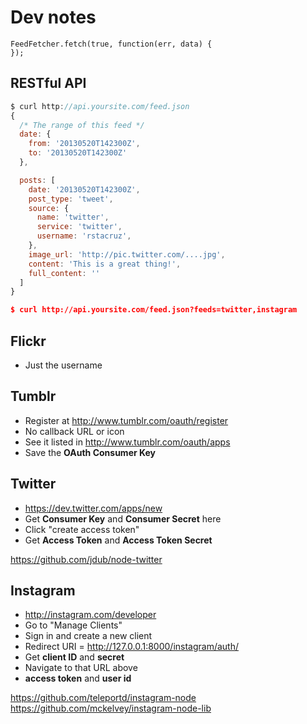 Dev notes
=========

    FeedFetcher.fetch(true, function(err, data) {
    });

RESTful API
-----------

``` javascript
$ curl http://api.yoursite.com/feed.json
{
  /* The range of this feed */
  date: {
    from: '20130520T142300Z',
    to: '20130520T142300Z'
  },

  posts: [
    date: '20130520T142300Z',
    post_type: 'tweet',
    source: {
      name: 'twitter',
      service: 'twitter',
      username: 'rstacruz',
    },
    image_url: 'http://pic.twitter.com/....jpg',
    content: 'This is a great thing!',
    full_content: ''
  ]
}
```

``` json
$ curl http://api.yoursite.com/feed.json?feeds=twitter,instagram
```


## Flickr

 * Just the username

## Tumblr

 * Register at http://www.tumblr.com/oauth/register
 * No callback URL or icon
 * See it listed in http://www.tumblr.com/oauth/apps
 * Save the __OAuth Consumer Key__

## Twitter

 * https://dev.twitter.com/apps/new
 * Get __Consumer Key__ and __Consumer Secret__ here
 * Click "create access token"
 * Get __Access Token__ and __Access Token Secret__

https://github.com/jdub/node-twitter

## Instagram

 * http://instagram.com/developer
 * Go to "Manage Clients"
 * Sign in and create a new client
 * Redirect URI = http://127.0.0.1:8000/instagram/auth/
 * Get __client ID__ and __secret__
 * Navigate to that URL above
 * __access token__ and __user id__

https://github.com/teleportd/instagram-node
https://github.com/mckelvey/instagram-node-lib
